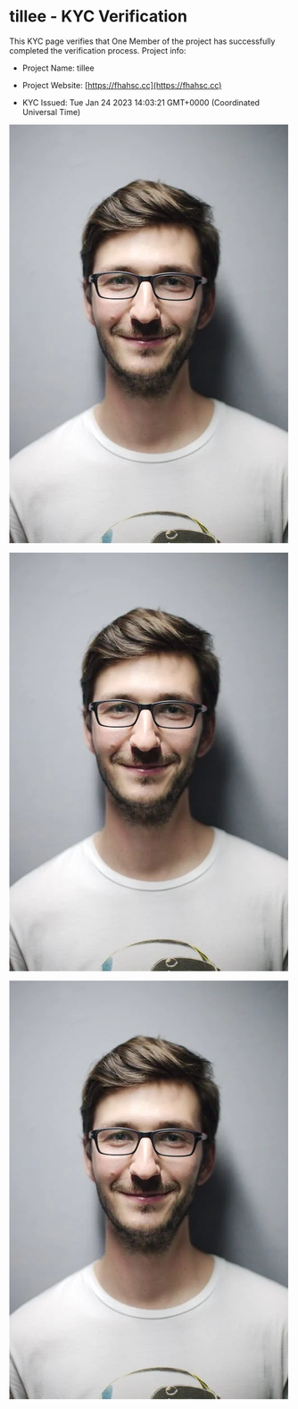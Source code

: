 # tillee  - KYC Verification
		


This KYC page verifies that One Member of the project has successfully completed the verification process. Project info:
		


- Project Name: tillee 
		

- Project Website: [https://fhahsc.cc](https://fhahsc.cc)
		

- KYC Issued: Tue Jan 24 2023 14:03:21 GMT+0000 (Coordinated Universal Time)
		


![This is an face image](./personFace.png)
		

![This is an cnic image](./cnicImage.png)
		

![This is an passport image](./passportImage.png)
	